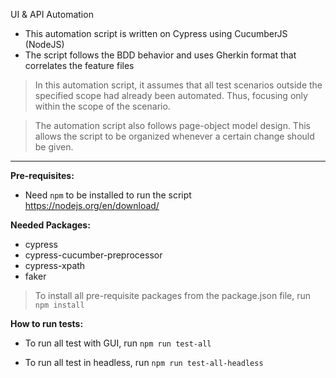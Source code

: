 UI & API Automation

- This automation script is written on Cypress using CucumberJS (NodeJS)
- The script follows the BDD behavior and uses Gherkin format that correlates the feature files

> In this automation script, it assumes that all test scenarios outside the specified scope had already been automated. Thus, focusing only within the scope of the scenario.

> The automation script also follows page-object model design. This allows the script to be organized whenever a certain change should be given.

---

__Pre-requisites:__

- Need `npm` to be installed to run the script https://nodejs.org/en/download/

__Needed Packages:__
- cypress
- cypress-cucumber-preprocessor
- cypress-xpath
- faker

> To install all pre-requisite packages from the package.json file, run `npm install`

__How to run tests:__

- To run all test with GUI, run `npm run test-all`

- To run all test in headless, run `npm run test-all-headless`